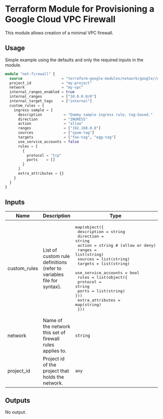 # Terraform Module for Provisioning a Google Cloud VPC Firewall

This module allows creation of a minimal VPC firewall.

## Usage
Simple example using the defaults and only the required inputs in the module.
```terraform
module "net-firewall" {
  source                  = "terraform-google-modules/network/google//modules/fabric-net-firewall"
  project_id              = "my-project"
  network                 = "my-vpc"
  internal_ranges_enabled = true
  internal_ranges         = ["10.0.0.0/0"]
  internal_target_tags    = ["internal"]
  custom_rules = {
    ingress-sample = {
      description          = "Dummy sample ingress rule, tag-based."
      direction            = "INGRESS"
      action               = "allow"
      ranges               = ["192.168.0.0"]
      sources              = ["spam-tag"]
      targets              = ["foo-tag", "egg-tag"]
      use_service_accounts = false
      rules = [
        {
          protocol = "tcp"
          ports    = []
        }
      ]
      extra_attributes = {}
    }
  }
}
```

## Inputs

| Name | Description | Type | Default | Required |
|------|-------------|------|---------|:--------:|
| custom\_rules | List of custom rule definitions (refer to variables file for syntax). | <pre>map(object({<br> description = string<br> direction = string<br> action = string # (allow or deny)<br> ranges = list(string)<br> sources = list(string)<br> targets = list(string)<br> use_service_accounts = bool<br> rules = list(object({<br> protocol = string<br> ports = list(string)<br>}))<br> extra_attributes = map(string)<br>  }))</pre> | `{}` | no |
| network | Name of the network this set of firewall rules applies to. | `string` | `"default"` | no |
| project\_id | Project id of the project that holds the network. | `any` | n/a | yes |

## Outputs

No output.